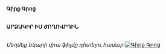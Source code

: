 **Գիրք Գրոց**

\
**ԱՐՁԱԿԻՐ ԻՄ ԺՈՂՈՎՐԴԻՆ**

\
_Սեղմեք նկարի վրա ֆիլմը դիտելու համար_
[![Գիրք Գրոց](https://www.tomsarkgh.am/thumbnails/Photo/bigimage/19/82/08/slug-88219.jpg)](https://www.youtube.com/watch?v=jFTWR_oSq4Y)
